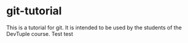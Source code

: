 # git-tutorial

This is a tutorial for git. It is intended to be used by the students of the DevTuple course. Test test